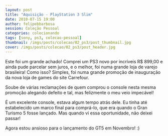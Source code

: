 ```yaml
---
layout: post
title: "Aquisição - PlayStation 3 Slim"
date: 2010-07-15 19:00
author: felipebbarbosa
session: Coleção Pessoal
categories: colecionando
tags: [sony, ps3, colecao-pessoal]
thumbnail: /imgs/posts/colecao/02_ps3/post_thumbnail.jpg
cover: /imgs/posts/colecao/02_ps3/post_header.jpg
---
```


Este foi um grande achado! Comprei um PS3 novo por incríveis R\$ 899,00 e ainda pude parcelar
sem juros, e o melhor, foi numa grande loja de varejo brasileira! Como isso? Simples, foi numa
grande promoção de inauguração da nova loja de games do site Carrefour.

<!--more-->

Soube de várias reclamações de quem comprou o console nesta mesma promoção alegando defeito e tal,
mas felizmente o meu veio impecável!

É um excelente console, estava algum tempo atrás dele. Eu tinha até estabelecido um marco final
para comprá-lo, que era quando o Gran Turismo 5 fosse lançado. Mas quando vi essa oportunidade,
não deixei passar!

Agora estou ansioso para o lançamento do GT5 em Novembro! :)
